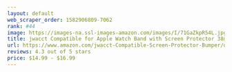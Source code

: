```yaml
---
layout: default 
﻿web_scraper_order: 1582906809-7062
rank: #44
image: https://images-na.ssl-images-amazon.com/images/I/71GaZkpR54L.jpg
title: jwacct Compatible for Apple Watch Band with Screen Protector 38mm 40mm 42mm 44mm,…
url: https://www.amazon.com/jwacct-Compatible-Screen-Protector-Bumper/dp/B07SJWZDX3/ref=zg_mw_sporting-goods_44?_encoding=UTF8&psc=1&refRID=2VTEBFM0FKHWWGSXP9AH
reviews: 4.3 out of 5 stars
price: $14.99 - $16.99
---
```

